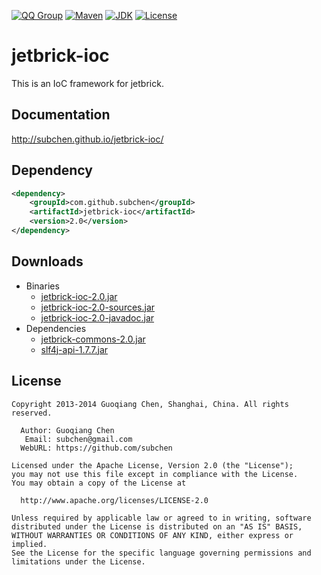 [![QQ Group](http://img.shields.io/badge/QQ-310491655-blue.svg)](http://shang.qq.com/wpa/qunwpa?idkey=c81a8f922d2b00422761558c4c547a4c4af778edcb0a70c99aadf9e33d80cb11)
[![Maven](http://img.shields.io/badge/jetbrick--ioc-v2.0-brightgreen.svg)](http://search.maven.org/#search%7Cga%7C1%7Ca%3A%22jetbrick-ioc%22)
[![JDK](http://img.shields.io/badge/JDK-v6.0+-yellow.svg)](http://www.oracle.com/technetwork/java/javase/downloads/index.html)
[![License](http://img.shields.io/badge/License-Apache_2-red.svg)](http://www.apache.org/licenses/LICENSE-2.0)


jetbrick-ioc
==================

This is an IoC framework for jetbrick.


Documentation
---------------------------

http://subchen.github.io/jetbrick-ioc/


Dependency
---------------------------

```xml
<dependency>
    <groupId>com.github.subchen</groupId>
    <artifactId>jetbrick-ioc</artifactId>
    <version>2.0</version>
</dependency>
```

Downloads
---------------------------

* Binaries
    - [jetbrick-ioc-2.0.jar][1]
    - [jetbrick-ioc-2.0-sources.jar][2]
    - [jetbrick-ioc-2.0-javadoc.jar][3]
* Dependencies
    - [jetbrick-commons-2.0.jar][4]
    - [slf4j-api-1.7.7.jar][5]

[1]: http://search.maven.org/remotecontent?filepath=com/github/subchen/jetbrick-ioc/2.0/jetbrick-ioc-2.0.jar
[2]: http://search.maven.org/remotecontent?filepath=com/github/subchen/jetbrick-ioc/2.0/jetbrick-ioc-2.0-sources.jar
[3]: http://search.maven.org/remotecontent?filepath=com/github/subchen/jetbrick-ioc/2.0/jetbrick-ioc-2.0-javadoc.jar
[4]: http://search.maven.org/remotecontent?filepath=com/github/subchen/jetbrick-commons/2.0/jetbrick-commons-2.0.jar
[5]: http://search.maven.org/remotecontent?filepath=org/slf4j/slf4j-api/1.7.7/slf4j-api-1.7.7.jar


License
---------------------------

```
Copyright 2013-2014 Guoqiang Chen, Shanghai, China. All rights reserved.

  Author: Guoqiang Chen
   Email: subchen@gmail.com
  WebURL: https://github.com/subchen

Licensed under the Apache License, Version 2.0 (the "License");
you may not use this file except in compliance with the License.
You may obtain a copy of the License at

  http://www.apache.org/licenses/LICENSE-2.0

Unless required by applicable law or agreed to in writing, software
distributed under the License is distributed on an "AS IS" BASIS,
WITHOUT WARRANTIES OR CONDITIONS OF ANY KIND, either express or implied.
See the License for the specific language governing permissions and
limitations under the License.
```
